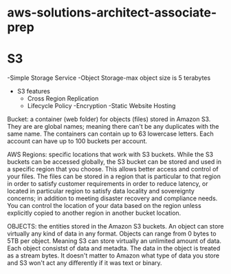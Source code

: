 # aws-solutions-architect-associate-prep
# S3
-Simple Storage Service
-Object Storage-max object size is 5 terabytes
- S3 features
  - Cross Region Replication 
  - Lifecycle Policy
  -Encryption 
  -Static Website Hosting
  
Bucket: a container (web folder) for objects (files) stored in Amazon S3.  They are are global names; meaning there can't be any duplicates with the same name. The containers can contain up to 63 lowercase letters. Each account can have up to 100 buckets per account.

AWS Regions: specific locations that work with S3 buckets. While the S3 buckets can be accessed globally, the S3 bucket can be stored and used in a specific region that you choose. This allows better access and control of your files. The files can be stored in a region that is particular to that region in order to satisfy customer requirements in order to reduce latency, or located in particular region to satisfy data locality and sovereignty concerns; in addition to meeting disaster recovery and compliance needs. You can control the location of your data based on the region unless explicitly copied to another region in another bucket location. 

OBJECTS: the entities stored in the Amazon S3 buckets. An object can store virtually any kind of data in any format. Objects can range from 0 bytes to 5TB per object. Meaning S3 can store virtually an unlimited amount of data. Each object consistst of data and metadta. The data in the object is treated as a stream bytes. It doesn't matter to Amazon what type of data you store and S3 won't act any differently if it was text or binary.
